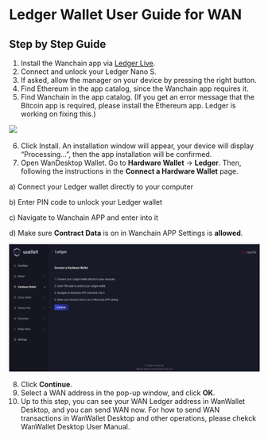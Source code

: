 # Ledger Wallet User Guide for WAN

## Step by Step Guide

1. Install the Wanchain app via [Ledger Live](http://ledger.com/live).
2. Connect and unlock your Ledger Nano S.
3. If asked, allow the manager on your device by pressing the right button.
4. Find Ethereum in the app catalog, since the Wanchain app requires it.
5. Find Wanchain in the app catalog. (If you get an error message that the Bitcoin app is required, please install the Ethereum app. Ledger is working on fixing this.)

![](media/ledger1.jpg)

6. Click Install. An installation window will appear, your device will display “Processing...”, then the app installation will be confirmed.
7. Open WanDesktop Wallet. Go to **Hardware Wallet** -> **Ledger**. Then, following the instructions in the **Connect a Hardware Wallet** page.

a) Connect your Ledger wallet directly to your computer

b) Enter PIN code to unlock your Ledger wallet

c) Navigate to Wanchain APP and enter into it

d) Make sure **Contract Data** is on in Wanchain APP Settings is **allowed**.

![](media/ledger-wallet.jpeg)

8. Click **Continue**.
9. Select a WAN address in the pop-up window, and click **OK**.
10. Up to this step, you can see your WAN Ledger address in WanWallet Desktop, and you can send WAN now. For how to send WAN transactions in WanWallet Desktop and other operations, please chekck WanWallet Desktop User Manual.

